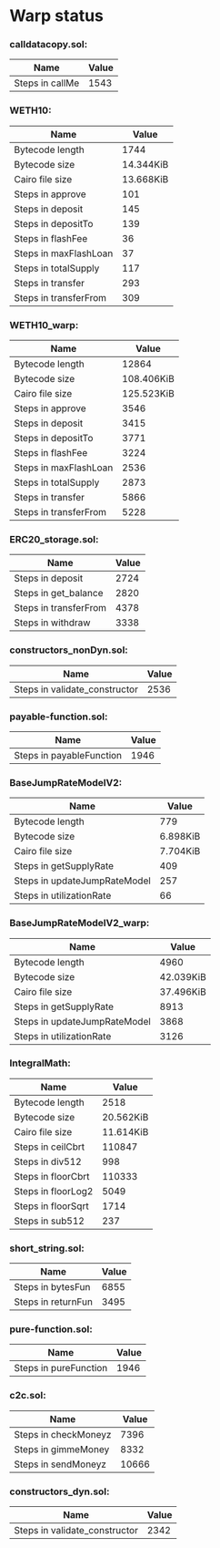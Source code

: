 # Warp status
### calldatacopy.sol:
| Name | Value |
| ----------- | ----------- |
| Steps in callMe | 1543 |
### WETH10:
| Name | Value |
| ----------- | ----------- |
| Bytecode length | 1744 |
| Bytecode size | 14.344KiB |
| Cairo file size | 13.668KiB |
| Steps in approve | 101 |
| Steps in deposit | 145 |
| Steps in depositTo | 139 |
| Steps in flashFee | 36 |
| Steps in maxFlashLoan | 37 |
| Steps in totalSupply | 117 |
| Steps in transfer | 293 |
| Steps in transferFrom | 309 |
### WETH10_warp:
| Name | Value |
| ----------- | ----------- |
| Bytecode length | 12864 |
| Bytecode size | 108.406KiB |
| Cairo file size | 125.523KiB |
| Steps in approve | 3546 |
| Steps in deposit | 3415 |
| Steps in depositTo | 3771 |
| Steps in flashFee | 3224 |
| Steps in maxFlashLoan | 2536 |
| Steps in totalSupply | 2873 |
| Steps in transfer | 5866 |
| Steps in transferFrom | 5228 |
### ERC20_storage.sol:
| Name | Value |
| ----------- | ----------- |
| Steps in deposit | 2724 |
| Steps in get_balance | 2820 |
| Steps in transferFrom | 4378 |
| Steps in withdraw | 3338 |
### constructors_nonDyn.sol:
| Name | Value |
| ----------- | ----------- |
| Steps in validate_constructor | 2536 |
### payable-function.sol:
| Name | Value |
| ----------- | ----------- |
| Steps in payableFunction | 1946 |
### BaseJumpRateModelV2:
| Name | Value |
| ----------- | ----------- |
| Bytecode length | 779 |
| Bytecode size | 6.898KiB |
| Cairo file size | 7.704KiB |
| Steps in getSupplyRate | 409 |
| Steps in updateJumpRateModel | 257 |
| Steps in utilizationRate | 66 |
### BaseJumpRateModelV2_warp:
| Name | Value |
| ----------- | ----------- |
| Bytecode length | 4960 |
| Bytecode size | 42.039KiB |
| Cairo file size | 37.496KiB |
| Steps in getSupplyRate | 8913 |
| Steps in updateJumpRateModel | 3868 |
| Steps in utilizationRate | 3126 |
### IntegralMath:
| Name | Value |
| ----------- | ----------- |
| Bytecode length | 2518 |
| Bytecode size | 20.562KiB |
| Cairo file size | 11.614KiB |
| Steps in ceilCbrt | 110847 |
| Steps in div512 | 998 |
| Steps in floorCbrt | 110333 |
| Steps in floorLog2 | 5049 |
| Steps in floorSqrt | 1714 |
| Steps in sub512 | 237 |
### short_string.sol:
| Name | Value |
| ----------- | ----------- |
| Steps in bytesFun | 6855 |
| Steps in returnFun | 3495 |
### pure-function.sol:
| Name | Value |
| ----------- | ----------- |
| Steps in pureFunction | 1946 |
### c2c.sol:
| Name | Value |
| ----------- | ----------- |
| Steps in checkMoneyz | 7396 |
| Steps in gimmeMoney | 8332 |
| Steps in sendMoneyz | 10666 |
### constructors_dyn.sol:
| Name | Value |
| ----------- | ----------- |
| Steps in validate_constructor | 2342 |
